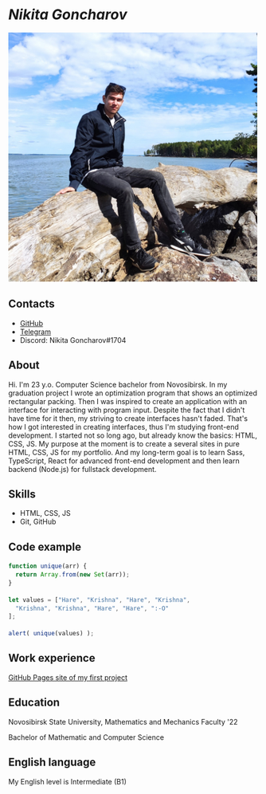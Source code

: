 # *Nikita Goncharov*

<img src="photo.jpg" alt="drawing" width="500">

## Contacts
* [GitHub](https://github.com/tikagoncharov)
* [Telegram](https://t.me/tikagoncharov)
* Discord: Nikita Goncharov#1704

## About
Hi. I'm 23 y.o. Computer Science bachelor from Novosibirsk. In my graduation project I wrote an optimization program that shows an optimized rectangular packing. Then I was inspired to create an application with an interface for interacting with program input. Despite the fact that I didn't have time for it then, my striving to create interfaces hasn't faded. That's how I got interested in creating interfaces, thus I'm studying front-end development. I started not so long ago, but already know the basics: HTML, CSS, JS. My purpose at the moment is to create a several sites in pure HTML, CSS, JS for my portfolio. And my long-term goal is to learn Sass, TypeScript, React for advanced front-end development and then learn backend (Node.js) for fullstack development.

## Skills
* HTML, CSS, JS
* Git, GitHub

## Code example

``` js
function unique(arr) {
  return Array.from(new Set(arr));
}

let values = ["Hare", "Krishna", "Hare", "Krishna",
  "Krishna", "Krishna", "Hare", "Hare", ":-O"
];

alert( unique(values) ); 
```

## Work experience
[GitHub Pages site of my first project](https://tikagoncharov.github.io/zaverstayu/)

## Education
Novosibirsk State University, Mathematics and Mechanics Faculty '22

Bachelor of Mathematic and Computer Science

## English language
My English level is Intermediate (B1)
